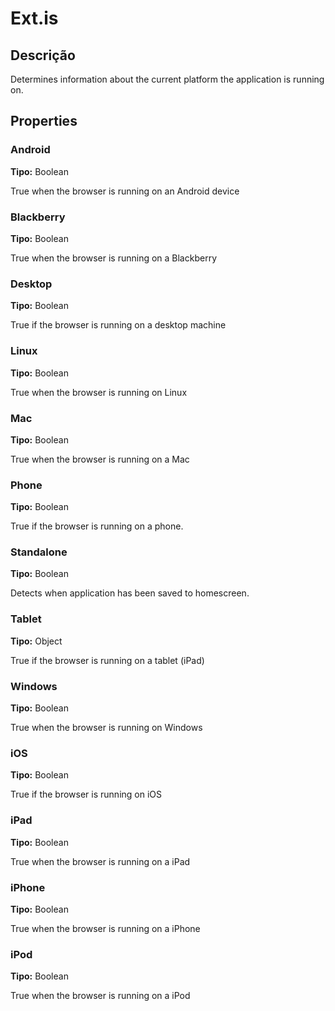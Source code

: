 # Ext.is

## Descrição

Determines information about the current platform the application is running on.

## Properties

### Android

**Tipo:** Boolean

True when the browser is running on an Android device


### Blackberry

**Tipo:** Boolean

True when the browser is running on a Blackberry


### Desktop

**Tipo:** Boolean

True if the browser is running on a desktop machine


### Linux

**Tipo:** Boolean

True when the browser is running on Linux


### Mac

**Tipo:** Boolean

True when the browser is running on a Mac


### Phone

**Tipo:** Boolean

True if the browser is running on a phone.


### Standalone

**Tipo:** Boolean

Detects when application has been saved to homescreen.


### Tablet

**Tipo:** Object

True if the browser is running on a tablet (iPad)


### Windows

**Tipo:** Boolean

True when the browser is running on Windows


### iOS

**Tipo:** Boolean

True if the browser is running on iOS


### iPad

**Tipo:** Boolean

True when the browser is running on a iPad


### iPhone

**Tipo:** Boolean

True when the browser is running on a iPhone


### iPod

**Tipo:** Boolean

True when the browser is running on a iPod

